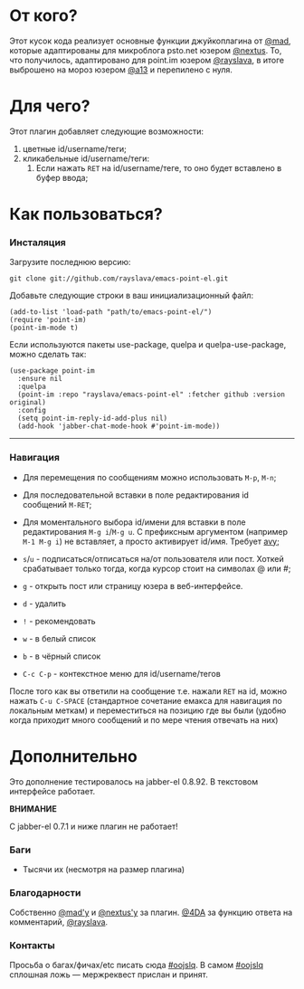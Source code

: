 # От кого?
Этот кусок кода реализует основные функции джуйкоплагина от [@mad](https://juick.com/mad), которые адаптированы для микроблога psto.net юзером [@nextus](https://nextus.psto.net). То, что получилось, адаптировано для point.im юзером [@rayslava](https://rayslava.point.im), в итоге выброшено на мороз юзером [@a13](https://a13.point.im) и перепилено с нуля.

# Для чего?

Этот плагин добавляет следующие возможности:

1. цветные id/username/теги;
1. кликабельные id/username/теги:
    1. Если нажать `RET` на id/username/теге, то оно будет вставлено в буфер ввода;

# Как пользоваться?

### Инсталяция

Загрузите последнюю версию:

    git clone git://github.com/rayslava/emacs-point-el.git

Добавьте следующие строки в ваш инициализационный файл:

    (add-to-list 'load-path "path/to/emacs-point-el/")
    (require 'point-im)
    (point-im-mode t)

Если используются пакеты use-package, quelpa и quelpa-use-package, можно сделать так:

    (use-package point-im
      :ensure nil
      :quelpa
      (point-im :repo "rayslava/emacs-point-el" :fetcher github :version original)
      :config
      (setq point-im-reply-id-add-plus nil)
      (add-hook 'jabber-chat-mode-hook #'point-im-mode))


-------------------------------------------------------------------------------

### Навигация

- Для перемещения по сообщениям можно использовать `M-p`, `M-n`;

- Для последовательной вставки в поле редактирования id сообщений `M-RET`;

- Для моментального выбора id/имени для вставки в поле редактирования `M-g i`/`M-g u`. С префиксным аргументом (например `M-1 M-g i`) не вставляет, а просто активирует id/имя. Требует [avy](https://github.com/abo-abo/avy);

- `s`/`u` - подписаться/отписаться на/от пользователя или пост. Хоткей срабатывает только тогда, когда курсор стоит на символах @ или #;

- `g` - открыть пост или страницу юзера в веб-интерфейсе.

- `d` - удалить

- `!` - рекомендовать

- `w` - в белый список

- `b` - в чёрный список

- `C-c C-p` - контекстное меню для id/username/тегов

После того как вы ответили на сообщение т.е. нажали `RET` на id, можно нажать
`C-u C-SPACE` (стандартное сочетание емакса для навигация по локальным меткам) и
переместиться на позицию где вы были (удобно когда приходит много сообщений и
по мере чтения отвечать на них)


# Дополнительно

Это дополнение тестировалось на jabber-el 0.8.92.
В текстовом интерфейсе работает.

**ВНИМАНИЕ**

C jabber-el 0.7.1 и ниже плагин не работает!

### Баги

- Тысячи их (несмотря на размер плагина)

### Благодарности

Собственно [@mad'у](https://juick.com/mad) и [@nextus'у](https://nextus.psto.net) за плагин.
[@4DA](https://4da.point.im/) за функцию ответа на комментарий, [@rayslava](https://rayslava.point.im/).

### Контакты
Просьба о багах/фичах/etc писать сюда [#oojslq](https://point.im/oojslq). В самом [#oojslq](https://point.im/oojslq) сплошная ложь — мержреквест прислан и принят.
